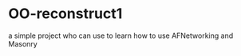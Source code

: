 OO-reconstruct1
===============

 a simple project who can use to learn how to use AFNetworking and Masonry 
